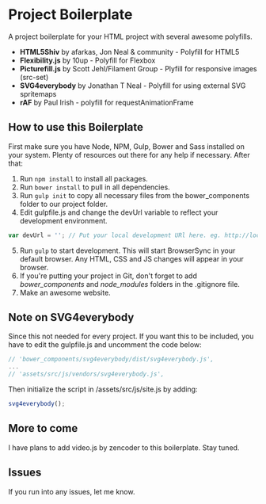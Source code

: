 # Project Boilerplate

A project boilerplate for your HTML project with several awesome polyfills.

* **HTML5Shiv** by afarkas, Jon Neal & community - Polyfill for HTML5
* **Flexibility.js** by 10up - Polyfill for Flexbox
* **Picturefill.js** by Scott Jehl/Filament Group - Plyfill for responsive images (src-set)
* **SVG4everybody** by Jonathan T Neal - Polyfill for using  external SVG spritemaps
* **rAF** by Paul Irish - polyfill for requestAnimationFrame

## How to use this Boilerplate
First make sure you have Node, NPM, Gulp, Bower and Sass installed on your system. Plenty of resources out there for any help if necessary. After that:

1. Run `npm install` to install all packages.
2. Run `bower install` to pull in all dependencies.
3. Run `gulp init` to copy all necessary files from the bower_components folder to our project folder.
4. Edit gulpfile.js and change the devUrl variable to reflect your development environment.
```javascript
var devUrl = ''; // Put your local development URl here. eg. http://localhost or http://localhost:8888
```
5. Run `gulp` to start development. This will start BrowserSync in your default browser. Any HTML, CSS and JS changes will appear in your browser.
6. If you're putting your project in Git, don't forget to add *bower_components* and *node_modules* folders in the .gitignore file.
7. Make an awesome website.

## Note on SVG4everybody
Since this not needed for every project. If you want this to be included, you have to edit the gulpfile.js and uncomment the code below:
```javascript
// 'bower_components/svg4everybody/dist/svg4everybody.js',
...
// 'assets/src/js/vendors/svg4everybody.js',
```

Then initialize the script in /assets/src/js/site.js by adding:
```javascript
svg4everybody();
```

## More to come
I have plans to add video.js by zencoder to this boilerplate. Stay tuned.

## Issues
If you run into any issues, let me know.
